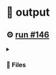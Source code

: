 # 📝  output 

## ⚙️ [run #146](https://github.com/jwenerd/ytm-dl/actions/runs/7589362269)

<details>

<summary>

### 📁 Files

</summary>

|                                                                       |lines|size|bytes |
|-----------------------------------------------------------------------|-----|----|------|
|[`output/library_subscriptions.csv` ](output/library_subscriptions.csv)|66   |4.0K|2662  |
|[`output/library_songs.csv` ](output/library_songs.csv)                |2537 |224K|226518|
|[`output/library_artists.csv` ](output/library_artists.csv)            |1994 |92K |90424 |
|[`output/library_albums.csv` ](output/library_albums.csv)              |933  |64K |65177 |
|[`output/history.csv` ](output/history.csv)                            |698  |72K |70241 |
|[`output/liked_songs.csv` ](output/liked_songs.csv)                    |1408 |124K|123506|

</details>